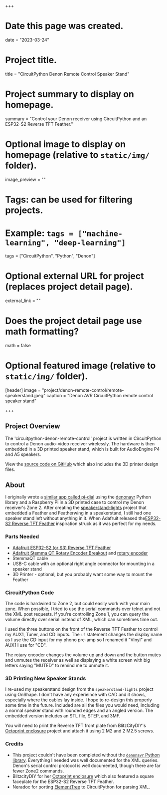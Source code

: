 +++
# Date this page was created.
date = "2023-03-24"

# Project title.
title = "CircuitPython Denon Remote Control Speaker Stand"

# Project summary to display on homepage.
summary = "Control your Denon receiver using CircuitPython and an ESP32-S2 Reverse TFT Feather."

# Optional image to display on homepage (relative to `static/img/` folder).
image_preview = ""

# Tags: can be used for filtering projects.
# Example: `tags = ["machine-learning", "deep-learning"]`
tags = ["CircuitPython", "Python", "Denon"]

# Optional external URL for project (replaces project detail page).
external_link = ""

# Does the project detail page use math formatting?
math = false

# Optional featured image (relative to `static/img/` folder).
[header]
image = "project/denon-remote-control/remote-speakerstand.jpeg"
caption = "Denon AVR CircuitPython remote control speaker stand"

+++

##  Project Overview

The 'circuitpython-denon-remote-control' project is written in CircuitPython to control a Denon audio-video receiver wirelessly.  The hardware is then embedded in a 3D printed speaker stand, which is built for AudioEngine P4 and A5 speakers.

View the [source code on GitHub](https://github.com/prcutler/circuitpython-denon-remote-control) which also includes the 3D printer design files.

## About

I originally wrote a [similar app called pi-dial](https://github.com/prcutler/pi-dial) using the [denonavr](https://github.com/ol-iver/denonavr) Python library and a Raspberry Pi in a 3D printed case to control my Denon receiver's Zone 2.  After creating the [speakerstand-lights](https://github.com/prcutler/speakerstand-lights) project that embedded a Feather and Featherwing in a speakerstand, I still had one speaker stand left without anything in it.  When Adafruit released the[ESP32-S2 Reverse TFT Feather](https://www.adafruit.com/product/5345) inspiration struck as it was perfect for my needs.

### Parts Needed

* [Adafruit ESP32-S2 (or S3) Reverse TFT Feather](https://www.adafruit.com/product/5345)
* [Adafruit Stemma QT Rotary Encoder Breakout](https://www.adafruit.com/product/4991) and [rotary encoder](https://www.adafruit.com/product/377)
* StemmaQT cable
* USB-C cable with an optional right angle connector for mounting in a speaker stand
* 3D Printer - optional, but you probably want some way to mount the Feather

### CircuitPython Code

The code is hardwired to Zone 2, but could easily work with your main zone.  When possible, I tried to use the serial commands over telnet and not the XML post requests.  If you're controlling Zone 1, you can query the volume directly over serial instead of XML, which can sometimes time out.

I used the three buttons on the front of the Reverse TFT Feather to control my AUX1, Tuner, and CD inputs.  The `if` statement changes the display name as I use the CD input for my phono pre-amp so I renamed it "Vinyl" and AUX1 I use for "CD".

The rotary encoder changes the volume up and down and the button mutes and unmutes the receiver as well as displaying a white screen with big letters saying "MUTED" to remind me to unmute it.

### 3D Printing New Speaker Stands

I re-used my speakerstand design from the `speakerstand-lights` project using OnShape.  I don't have any experieince with CAD and it shows, especially where the cables lay inside.  I hope to re-design this properly some time in the future.  Included are all the files you would need, including a normal speaker stand with rounded edges and an angled version.  The embedded version includes an STL file, STEP, and 3MF.

You will need to print the Reverse TFT front plate from BlitzCityDIY's [Octoprint enclosure](https://www.printables.com/model/392357-circuitpython-octoprint-controller-and-monitor-cas) project and attach it using 2 M2 and 2 M2.5 screws.


### Credits

* This project couldn't have been completed without the [`denonavr` Python library](https://github.com/ol-iver/denonavr).  Everything I needed was well documented for the XML queries. Denon's serial control protocol is well documented, though there are far fewer Zone2 commands.
* BlitzcityDIY for her [Octoprint enclosure](https://www.printables.com/model/392357-circuitpython-octoprint-controller-and-monitor-cas) which also featured a square faceplate for the ESP32-S2 Reverse TFT Feather.
* Neradoc for porting [ElementTree](https://github.com/Neradoc/Circuitpython-ElementTree) to CircuitPython for parsing XML.
